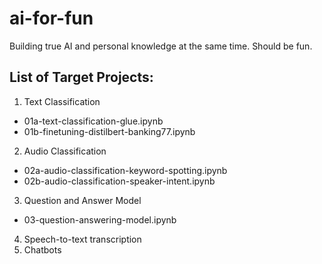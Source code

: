 # ai-for-fun
Building true AI and personal knowledge at the same time. Should be fun.

## List of Target Projects:
1. Text Classification
- 01a-text-classification-glue.ipynb
- 01b-finetuning-distilbert-banking77.ipynb
2. Audio Classification
- 02a-audio-classification-keyword-spotting.ipynb
- 02b-audio-classification-speaker-intent.ipynb
3. Question and Answer Model
- 03-question-answering-model.ipynb
4. Speech-to-text transcription
5. Chatbots
